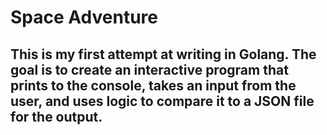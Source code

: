 # Space Adventure
## This is my first attempt at writing in Golang. The goal is to create an interactive program that prints to the console, takes an input from the user, and uses logic to compare it to a JSON file for the output.